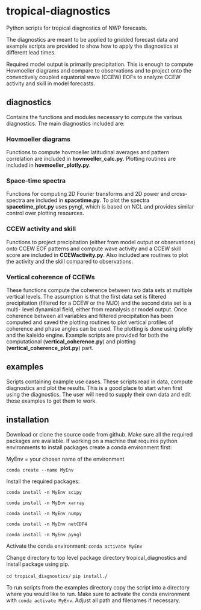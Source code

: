 # tropical-diagnostics
Python scripts for tropical diagnostics of NWP forecasts.

The diagnostics are meant to be applied to gridded forecast data and example scripts are provided to show how
to apply the diagnostics at different lead times.

Required model output is primarily precipitation. This is enough to compute Hovmoeller diagrams and
compare to observations and to project onto the convectively coupled equatorial wave (CCEW) EOFs to
analyze CCEW activity and skill in model forecasts.

## diagnostics
Contains the functions and modules necessary to compute the various diagnostics. The main diagnostics
included are:

### Hovmoeller diagrams
Functions to compute hovmoeller latitudinal averages and pattern correlation are included in
**hovmoeller_calc.py**. Plotting routines are included in **hovmoeller_plotly.py**.

### Space-time spectra
Functions for computing 2D Fourier transforms and 2D power and cross-spectra are included in **spacetime.py**.
To plot the spectra **spacetime_plot.py** uses pyngl, which is based on NCL and provides similar control
over plotting resources.

### CCEW activity and skill
Functions to project precipitation (either from model output or observations) onto CCEW EOF patterns and
compute wave activity and a CCEW skill score are included in **CCEWactivity.py**. Also included are routines
to plot the activity and the skill compared to observations.

### Vertical coherence of CCEWs
These functions compute the coherence between two data sets at multiple vertical levels. The assumption is that
the first data set is filtered precipitation (filtered for a CCEW or the MJO) and the second data set is a multi-
level dynamical field, either from reanalysis or model output.
Once coherence between all variables and filtered precipitation has been computed and saved the plotting routines
to plot vertical profiles of coherence and phase angles can be used. The plotting is done using plotly and the kaleido
engine. Example scripts are provided for both the computational (**vertical_coherence.py**) and plotting
(**vertical_coherence_plot.py**) part.

## examples
Scripts containing example use cases. These scripts read in data, compute diagnostics and plot the results.
This is a good place to start when first using the diagnostics.
The user will need to supply their own data and edit these examples to get them to work.

## installation
Download or clone the source code from github. Make sure all the required packages are available. If working
on a machine that requires python environments to install packages create a conda environment first:

MyEnv = your chosen name of the environment

`conda create --name MyEnv`

Install the required packages:

`conda install -n MyEnv scipy`

`conda install -n MyEnv xarray`

`conda install -n MyEnv numpy`

`conda install -n MyEnv netCDF4`

`conda install -n MyEnv pyngl`

Activate the conda environment:
`conda activate MyEnv`

Change directory to top level package directory tropical_diagnostics and install package using pip.

`cd tropical_diagnostics/`
`pip install./`

To run scripts from the examples directory copy the script into a directory where you would like to run. Make
sure to activate the conda environment with `conda activate MyEnv`. Adjust all path and filenames if necessary.
